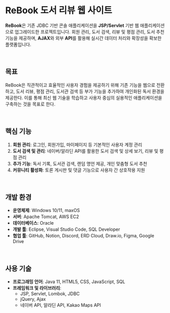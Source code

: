 # ReBook 도서 리뷰 웹 사이트
**ReBook**은 기존 JDBC 기반 콘솔 애플리케이션을 **JSP/Servlet** 기반 웹 애플리케이션으로 업그레이드한 프로젝트입니다. 
회원 관리, 도서 검색, 리뷰 및 평점 관리, 도서 추천 기능을 제공하며, **AJAX**와 외부 **API**를 활용해 실시간 데이터 처리와 확장성을 확보한 플랫폼입니다.

<br> 

## 목표
ReBook은 직관적이고 효율적인 사용자 경험을 제공하기 위해 기존 기능을 웹으로 전환하고, 도서 리뷰, 평점 관리, 도서관 검색 등 부가 기능을 추가하여 개인화된 독서 환경을 제공한다. 
이를 통해 최신 웹 기술을 학습하고 사용자 중심의 실용적인 애플리케이션을 구축하는 것을 목표로 한다.

<br> 

## 핵심 기능
1. **회원 관리**: 로그인, 회원가입, 마이페이지 등 기본적인 사용자 계정 관리
2. **도서 검색 및 관리**: 네이버/알라딘 API를 활용한 도서 검색 및 상세 보기, 리뷰 및 평점 관리
3. **추가 기능**: 독서 기록, 도서관 검색, 랜덤 명언 제공, 개인 맞춤형 도서 추천
4. **커뮤니티 활성화**: 토론 게시판 및 댓글 기능으로 사용자 간 상호작용 지원
   
<br>

## 개발 환경

-   **운영체제**: Windows 10/11, maxOS
-   **서버**: Apache Tomcat, AWS EC2
-   **데이터베이스**: Oracle
-   **개발 툴**: Eclipse, Visual Studio Code, SQL Developer
-   **협업 툴**: GitHub, Notion, Discord, ERD Cloud, Draw.io, Figma, Google Drive

<br>

## 사용 기술

-   **프로그래밍 언어**: Java 11, HTML5, CSS, JavaScript, SQL
-   **프레임워크 및 라이브러리**:
    -   JSP, Servlet, Lombok, JDBC
    -   jQuery, Ajax
    -   네이버 API, 알라딘 API, Kakao Maps API
 

